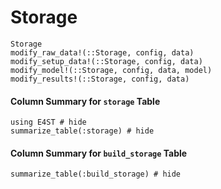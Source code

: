 Storage
=======

```@docs
Storage
modify_raw_data!(::Storage, config, data)
modify_setup_data!(::Storage, config, data)
modify_model!(::Storage, config, data, model)
modify_results!(::Storage, config, data)
```

#### Column Summary for `storage` Table
```@example stor
using E4ST # hide
summarize_table(:storage) # hide
```

#### Column Summary for `build_storage` Table
```@example stor
summarize_table(:build_storage) # hide
```